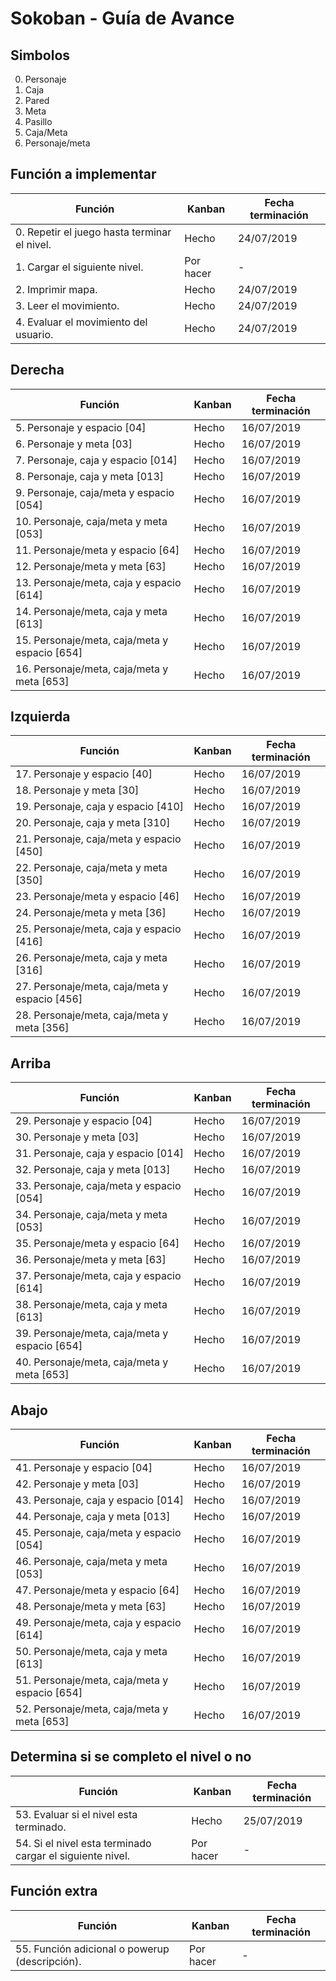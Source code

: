# Sokoban - Guía de Avance

## Simbolos

0. Personaje
1. Caja
2. Pared
3. Meta
4. Pasillo
5. Caja/Meta
6. Personaje/meta
   
## Función a implementar

| Función | Kanban | Fecha terminación |
| --- | --- | --- |
| 0. Repetir el juego hasta terminar el nivel. | Hecho | 24/07/2019 |
| 1. Cargar el siguiente nivel. | Por hacer | - | | - |
| 2. Imprimir mapa.| Hecho | 24/07/2019 |
| 3. Leer el movimiento. | Hecho | 24/07/2019 |
| 4. Evaluar el movimiento del usuario. | Hecho | 24/07/2019 |

## Derecha

| Función | Kanban | Fecha terminación |
| --- | --- | --- |
| 5. Personaje y espacio [04] | Hecho | 16/07/2019 |
| 6. Personaje y meta [03] | Hecho | 16/07/2019 |
| 7. Personaje, caja y espacio [014] | Hecho | 16/07/2019 |
| 8. Personaje, caja y meta [013] | Hecho | 16/07/2019 |
| 9. Personaje, caja/meta y espacio [054] | Hecho | 16/07/2019 |
| 10. Personaje, caja/meta y meta [053] | Hecho | 16/07/2019 |
| 11. Personaje/meta y espacio [64] | Hecho | 16/07/2019 |
| 12. Personaje/meta y meta [63] | Hecho | 16/07/2019 |
| 13. Personaje/meta, caja y espacio [614] | Hecho | 16/07/2019 |
| 14. Personaje/meta, caja y meta [613] | Hecho | 16/07/2019 |
| 15. Personaje/meta, caja/meta y espacio [654] | Hecho | 16/07/2019 |
| 16. Personaje/meta, caja/meta y meta [653] | Hecho | 16/07/2019 |

## Izquierda

| Función | Kanban | Fecha terminación |
| --- | --- | --- |
| 17. Personaje y espacio [40] | Hecho | 16/07/2019 |
| 18. Personaje y meta [30] | Hecho | 16/07/2019 |
| 19. Personaje, caja y espacio [410] | Hecho | 16/07/2019 |
| 20. Personaje, caja y meta [310] | Hecho | 16/07/2019 |
| 21. Personaje, caja/meta y espacio [450] | Hecho | 16/07/2019 |
| 22. Personaje, caja/meta y meta [350] | Hecho | 16/07/2019 |
| 23. Personaje/meta y espacio [46] | Hecho | 16/07/2019 |
| 24. Personaje/meta y meta [36] | Hecho | 16/07/2019 |
| 25. Personaje/meta, caja y espacio [416] | Hecho | 16/07/2019 |
| 26. Personaje/meta, caja y meta [316] | Hecho | 16/07/2019 |
| 27. Personaje/meta, caja/meta y espacio [456] | Hecho | 16/07/2019 |
| 28. Personaje/meta, caja/meta y meta [356] | Hecho | 16/07/2019 |

## Arriba

| Función | Kanban | Fecha terminación |
| --- | --- | --- |
| 29. Personaje y espacio [04] | Hecho | 16/07/2019 |
| 30. Personaje y meta [03] | Hecho | 16/07/2019 |
| 31. Personaje, caja y espacio [014] | Hecho | 16/07/2019 |
| 32. Personaje, caja y meta [013] | Hecho | 16/07/2019 |
| 33. Personaje, caja/meta y espacio [054] | Hecho | 16/07/2019 |
| 34. Personaje, caja/meta y meta [053] | Hecho | 16/07/2019 |
| 35. Personaje/meta y espacio [64] | Hecho | 16/07/2019 |
| 36. Personaje/meta y meta [63] | Hecho | 16/07/2019 |
| 37. Personaje/meta, caja y espacio [614] | Hecho | 16/07/2019 |
| 38. Personaje/meta, caja y meta [613] | Hecho | 16/07/2019 |
| 39. Personaje/meta, caja/meta y espacio [654] | Hecho | 16/07/2019 |
| 40. Personaje/meta, caja/meta y meta [653] | Hecho | 16/07/2019 |

## Abajo

| Función | Kanban | Fecha terminación |
| --- | --- | --- |
| 41. Personaje y espacio [04] | Hecho | 16/07/2019 |
| 42. Personaje y meta [03] | Hecho | 16/07/2019 |
| 43. Personaje, caja y espacio [014] | Hecho | 16/07/2019 |
| 44. Personaje, caja y meta [013] | Hecho | 16/07/2019 |
| 45. Personaje, caja/meta y espacio [054] | Hecho | 16/07/2019 |
| 46. Personaje, caja/meta y meta [053] | Hecho | 16/07/2019 |
| 47. Personaje/meta y espacio [64] | Hecho | 16/07/2019 |
| 48. Personaje/meta y meta [63] | Hecho | 16/07/2019 |
| 49. Personaje/meta, caja y espacio [614] | Hecho | 16/07/2019 |
| 50. Personaje/meta, caja y meta [613] | Hecho | 16/07/2019 |
| 51. Personaje/meta, caja/meta y espacio [654] | Hecho | 16/07/2019 |
| 52. Personaje/meta, caja/meta y meta [653] | Hecho | 16/07/2019 |

## Determina si se completo el nivel o no

| Función | Kanban | Fecha terminación |
| --- | --- | --- |
| 53. Evaluar si el nivel esta terminado.  | Hecho | 25/07/2019 |
| 54. Si el nivel esta terminado cargar el siguiente nivel.  | Por hacer | - |
    
## Función extra

| Función | Kanban | Fecha terminación |
| --- | --- | --- |
| 55. Función adicional o powerup (descripción). | Por hacer | - |
